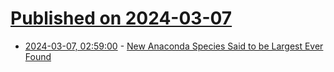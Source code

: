 # [Published on 2024-03-07](index.md)

* [2024-03-07, 02:59:00](https://soylentnews.org/article.pl?sid=24/03/06/0331253&from=rss) - [New Anaconda Species Said to be Largest Ever Found](https://soylentnews.org/article.pl?sid=24/03/06/0331253&from=rss)
